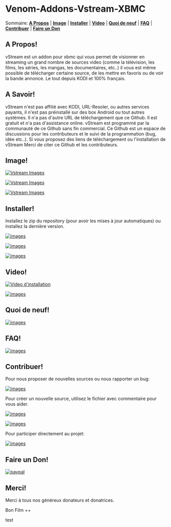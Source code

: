 Venom-Addons-Vstream-XBMC
=================

Sommaire: **[A Propos](#a-propos)** | **[Image](#image)** | **[Installer](#installer)** | **[Video](#video)** | **[Quoi de neuf](#quoi-de-neuf)** | **[FAQ](#faq)** | **[Contribuer](#contribuer)** | **[Faire un Don](#faire-un-don)** 

## A Propos!

vStream est un addon pour xbmc qui vous permet de visionner en streaming un grand nombre de sources video (comme la télévision, les films, les séries, les mangas, les documentaires, etc..) il vous est même possible de télécharger certaine source, de les mettre en favoris ou de voir la bande annonce. Le tout depuis KODI et 100% français.

## A Savoir!

vStream n'est pas affilié avec KODI, URL-Resoler, ou autres services payants, il n'est pas préinstallé sur des box Android ou tout autres systèmes. Il n'a pas d'autre URL de téléchargement que ce Github. Il est gratuit et n'a pas d'assistance online.
vStream est programmé par la communauté de ce Github sans fin commercial. Ce Github est un espace de discussions pour les contributeurs et le suivi de la programmation (bug, idée etc..).
Si vous proposez des liens de téléchargement ou l'installation de vStream Merci de citer ce Github et les contributeurs.

## Image!

[![Vstream Images](http://img11.hostingpics.net/pics/524157Sanstitre1.jpg)](http://img11.hostingpics.net/pics/524157Sanstitre1.jpg)

[![Vstream Images](http://img11.hostingpics.net/pics/406095Sanstitre2.jpg)](http://img11.hostingpics.net/pics/406095Sanstitre2.jpg)

[![Vstream Images](http://img11.hostingpics.net/pics/642751Sanstitre3.jpg)](http://img11.hostingpics.net/pics/642751Sanstitre3.jpg)

## Installer!

Installez le zip du repository (pour avoir les mises à jour automatiques) ou installez la dernière version.

[![images](https://img.shields.io/badge/T%C3%A9l%C3%A9charger-Repository-blue.svg?style=for-the-badge)](https://github.com/Kodi-vStream/venom-xbmc-addons/releases/tag/Repository)

[![images](https://img.shields.io/badge/T%C3%A9l%C3%A9charger-Derni%C3%A8res%20versions-green.svg?style=for-the-badge)](https://github.com/Kodi-vStream/venom-xbmc-addons/releases/)

[![images](https://img.shields.io/badge/T%C3%A9l%C3%A9charger-Toutes%20les%20versions-yellow.svg?style=for-the-badge)](https://github.com/Kodi-vStream/venom-xbmc-addons/tree/Beta/repo/plugin.video.vstream)


## Video!		
	
 [![Video d'installation](http://img.youtube.com/vi/jQePwxpTKbI/0.jpg)](https://youtu.be/jQePwxpTKbI)
 
 [![images](https://img.shields.io/badge/Chaine-Youtube-red.svg?style=for-the-badge)](https://www.youtube.com/channel/UCdyY1QEC8dJSU6-6GPKPrnA)
 
 
## Quoi de neuf!

[![images](https://img.shields.io/badge/voir-Changelog-yellowgreen.svg?style=for-the-badge)](https://github.com/Kodi-vStream/venom-xbmc-addons/blob/Beta/plugin.video.vstream/changelog.txt)


## FAQ!

[![images](https://img.shields.io/badge/voir-Wiki-yellowgreen.svg?style=for-the-badge)](https://github.com/Kodi-vStream/venom-xbmc-addons/wiki)


## Contribuer!

Pour nous proposer de nouvelles sources ou nous rapporter un bug:

[![images](https://img.shields.io/badge/Github-Issues-blue.svg?style=for-the-badge)](https://github.com/Kodi-vStream/venom-xbmc-addons/issues)

Pour créer un nouvelle source, utilisez le fichier avec commentaire pour vous aider.

[![images](https://img.shields.io/badge/Fichier-Site-green.svg?style=for-the-badge)](https://github.com/Kodi-vStream/venom-xbmc-addons/blob/Beta/ajouter_une_source.py)

[![images](https://img.shields.io/badge/Ficher-H%C3%A9bergeur-yellow.svg?style=for-the-badge)](https://github.com/Kodi-vStream/venom-xbmc-addons/blob/Beta/ajouter_un_hebergeur.py)

Pour participer directement au projet:

[![images](https://img.shields.io/badge/T%C3%A9l%C3%A9charger-B%C3%AAta-orange.svg?style=for-the-badge)](https://minhaskamal.github.io/DownGit/#/home?url=https:%2F%2Fgithub.com%2FKodi-vStream%2Fvenom-xbmc-addons%2Ftree%2FBeta%2Fplugin.video.vstream)


## Faire un Don!

[![paypal](https://img.shields.io/badge/Don-Paypal/CB-009CDE.svg?style=for-the-badge)](https://www.paypal.com/cgi-bin/webscr?cmd=_s-xclick&hosted_button_id=XGYW7QDKCLPCJ)


## Merci!

Merci à tous nos généreux donateurs et donatrices.

Bon Film ++

test
